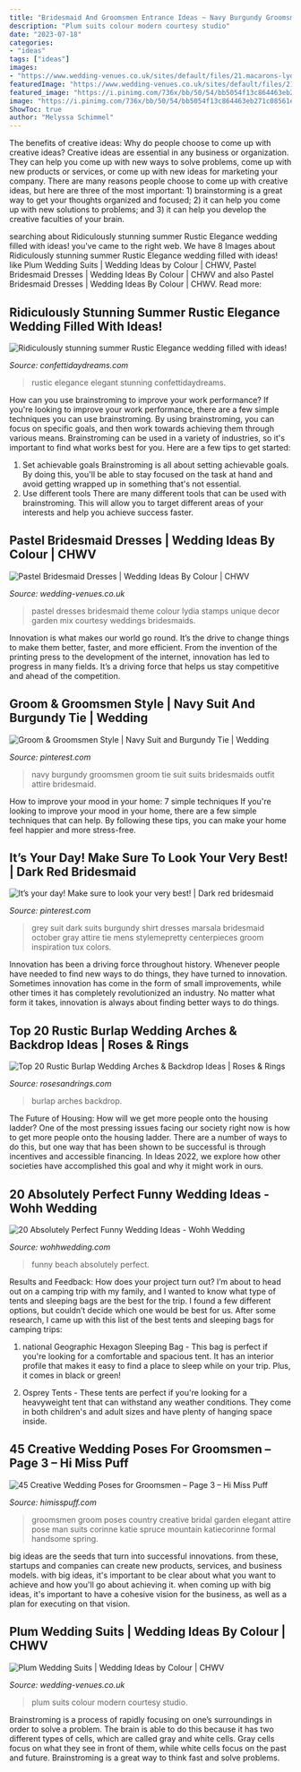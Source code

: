 ```yaml
---
title: "Bridesmaid And Groomsmen Entrance Ideas ~ Navy Burgundy Groomsmen Groom Tie Suit Suits Bridesmaids Outfit Attire Bridesmaid"
description: "Plum suits colour modern courtesy studio"
date: "2023-07-18"
categories:
- "ideas"
tags: ["ideas"]
images:
- "https://www.wedding-venues.co.uk/sites/default/files/21.macarons-lydiastamps-wedding-ideas-colour-pastel-bridesmaids-dresses.jpg"
featuredImage: "https://www.wedding-venues.co.uk/sites/default/files/21.macarons-lydiastamps-wedding-ideas-colour-pastel-bridesmaids-dresses.jpg"
featured_image: "https://i.pinimg.com/736x/bb/50/54/bb5054f13c864463eb271c08561ed6aa.jpg"
image: "https://i.pinimg.com/736x/bb/50/54/bb5054f13c864463eb271c08561ed6aa.jpg"
ShowToc: true
author: "Melyssa Schimmel"
---
```



The benefits of creative ideas: Why do people choose to come up with creative ideas?
Creative ideas are essential in any business or organization. They can help you come up with new ways to solve problems, come up with new products or services, or come up with new ideas for marketing your company. There are many reasons people choose to come up with creative ideas, but here are three of the most important: 1) brainstorming is a great way to get your thoughts organized and focused; 2) it can help you come up with new solutions to problems; and 3) it can help you develop the creative faculties of your brain.

	

		
searching about Ridiculously stunning summer Rustic Elegance wedding filled with ideas! you've came to the right web. We have 8 Images about Ridiculously stunning summer Rustic Elegance wedding filled with ideas! like Plum Wedding Suits | Wedding Ideas by Colour | CHWV, Pastel Bridesmaid Dresses | Wedding Ideas By Colour | CHWV and also Pastel Bridesmaid Dresses | Wedding Ideas By Colour | CHWV. Read more:
		
    
## Ridiculously Stunning Summer Rustic Elegance Wedding Filled With Ideas!

<img loading=lazy src="https://confettidaydreams.com/wp-content/uploads/2017/11/Elegant-rustic-wedding-7.jpg" onerror="this.onerror=null;this.src='https://tse3.mm.bing.net/th?id=OIP.FmExMU5OISoFCR9Z7K2rkAHaLH&amp;pid=15.1';" alt="Ridiculously stunning summer Rustic Elegance wedding filled with ideas!">

_Source: confettidaydreams.com_

>rustic elegance elegant stunning confettidaydreams. 

	

How can you use brainstroming to improve your work performance?
If you're looking to improve your work performance, there are a few simple techniques you can use brainstroming. By using brainstroming, you can focus on specific goals, and then work towards achieving them through various means. Brainstroming can be used in a variety of industries, so it's important to find what works best for you. Here are a few tips to get started: 
1. Set achievable goals
Brainstroming is all about setting achievable goals. By doing this, you'll be able to stay focused on the task at hand and avoid getting wrapped up in something that's not essential. 
2. Use different tools
There are many different tools that can be used with brainstroming. This will allow you to target different areas of your interests and help you achieve success faster. 

    
## Pastel Bridesmaid Dresses | Wedding Ideas By Colour | CHWV

<img loading=lazy src="https://www.wedding-venues.co.uk/sites/default/files/21.macarons-lydiastamps-wedding-ideas-colour-pastel-bridesmaids-dresses.jpg" onerror="this.onerror=null;this.src='https://tse1.mm.bing.net/th?id=OIP.A9t4sAThIkjJ1s2_iMZULgHaLH&amp;pid=15.1';" alt="Pastel Bridesmaid Dresses | Wedding Ideas By Colour | CHWV">

_Source: wedding-venues.co.uk_

>pastel dresses bridesmaid theme colour lydia stamps unique decor garden mix courtesy weddings bridesmaids. 

	

Innovation is what makes our world go round. It’s the drive to change things to make them better, faster, and more efficient. From the invention of the printing press to the development of the internet, innovation has led to progress in many fields. It’s a driving force that helps us stay competitive and ahead of the competition.

    
## Groom &amp; Groomsmen Style | Navy Suit And Burgundy Tie | Wedding

<img loading=lazy src="https://i.pinimg.com/736x/bb/50/54/bb5054f13c864463eb271c08561ed6aa.jpg" onerror="this.onerror=null;this.src='https://tse3.mm.bing.net/th?id=OIP.m3E-qYeN-k0mxvIEW39x1QHaLG&amp;pid=15.1';" alt="Groom &amp; Groomsmen Style | Navy Suit and Burgundy Tie | Wedding">

_Source: pinterest.com_

>navy burgundy groomsmen groom tie suit suits bridesmaids outfit attire bridesmaid. 

	

How to improve your mood in your home: 7 simple techniques
If you're looking to improve your mood in your home, there are a few simple techniques that can help. By following these tips, you can make your home feel happier and more stress-free.

    
## It’s Your Day! Make Sure To Look Your Very Best! | Dark Red Bridesmaid

<img loading=lazy src="https://i.pinimg.com/736x/dd/d4/91/ddd491b039d6241b5abed01ef2e75fbe.jpg" onerror="this.onerror=null;this.src='https://tse2.mm.bing.net/th?id=OIP.GgWRTqofnAX9gMJyDvS2KAHaLG&amp;pid=15.1';" alt="It’s your day! Make sure to look your very best! | Dark red bridesmaid">

_Source: pinterest.com_

>grey suit dark suits burgundy shirt dresses marsala bridesmaid october gray attire tie mens stylemepretty centerpieces groom inspiration tux colors. 

	

Innovation has been a driving force throughout history. Whenever people have needed to find new ways to do things, they have turned to innovation. Sometimes innovation has come in the form of small improvements, while other times it has completely revolutionized an industry. No matter what form it takes, innovation is always about finding better ways to do things.

    
## Top 20 Rustic Burlap Wedding Arches &amp; Backdrop Ideas | Roses &amp; Rings

<img loading=lazy src="http://www.rosesandrings.com/wp-content/uploads/2018/01/rustic-tree-stump-and-burlap-outdoor-wedding-arch-e1577027179458.jpg" onerror="this.onerror=null;this.src='https://tse4.mm.bing.net/th?id=OIP.6WKMwgyUBXXRHhs51PqXVQHaLH&amp;pid=15.1';" alt="Top 20 Rustic Burlap Wedding Arches &amp; Backdrop Ideas | Roses &amp; Rings">

_Source: rosesandrings.com_

>burlap arches backdrop. 

	

The Future of Housing: How will we get more people onto the housing ladder?
One of the most pressing issues facing our society right now is how to get more people onto the housing ladder. There are a number of ways to do this, but one way that has been shown to be successful is through incentives and accessible financing. In Ideas 2022, we explore how other societies have accomplished this goal and why it might work in ours.

    
## 20 Absolutely Perfect Funny Wedding Ideas - Wohh Wedding

<img loading=lazy src="http://wohhwedding.com/wp-content/uploads/2016/04/Funny-Beach-Wedding-Picture-Ideas.jpg" onerror="this.onerror=null;this.src='https://tse2.mm.bing.net/th?id=OIP.SmQW1xdy_s8xp4h0LiteGQHaMf&amp;pid=15.1';" alt="20 Absolutely Perfect Funny Wedding Ideas - Wohh Wedding">

_Source: wohhwedding.com_

>funny beach absolutely perfect. 

	

Results and Feedback: How does your project turn out?
I’m about to head out on a camping trip with my family, and I wanted to know what type of tents and sleeping bags are the best for the trip. I found a few different options, but couldn’t decide which one would be best for us. After some research, I came up with this list of the best tents and sleeping bags for camping trips:
1) national Geographic Hexagon Sleeping Bag - This bag is perfect if you're looking for a comfortable and spacious tent. It has an interior profile that makes it easy to find a place to sleep while on your trip. Plus, it comes in black or green!

2) Osprey Tents - These tents are perfect if you're looking for a heavyweight tent that can withstand any weather conditions. They come in both children's and adult sizes and have plenty of hanging space inside.

    
## 45 Creative Wedding Poses For Groomsmen – Page 3 – Hi Miss Puff

<img loading=lazy src="https://www.himisspuff.com/wp-content/uploads/2017/05/Groomsmen-in-elegant-formal-but-handsome-pose-with-groom-for-bridal-party-pic.jpg" onerror="this.onerror=null;this.src='https://tse2.mm.bing.net/th?id=OIP.XozcGZ14t_4XhR9BEx9npQHaLH&amp;pid=15.1';" alt="45 Creative Wedding Poses for Groomsmen – Page 3 – Hi Miss Puff">

_Source: himisspuff.com_

>groomsmen groom poses country creative bridal garden elegant attire pose man suits corinne katie spruce mountain katiecorinne formal handsome spring. 

	

big ideas are the seeds that turn into successful innovations. from these, startups and companies can create new products, services, and business models. with big ideas, it's important to be clear about what you want to achieve and how you'll go about achieving it. when coming up with big ideas, it's important to have a cohesive vision for the business, as well as a plan for executing on that vision.

    
## Plum Wedding Suits | Wedding Ideas By Colour | CHWV

<img loading=lazy src="https://www.wedding-venues.co.uk/sites/default/files/Plum-Wedding-Suits-modernimagestudios.jpg" onerror="this.onerror=null;this.src='https://tse3.mm.bing.net/th?id=OIP.hlN9qBc8cw0EBKCy8xQxGwHaLH&amp;pid=15.1';" alt="Plum Wedding Suits | Wedding Ideas by Colour | CHWV">

_Source: wedding-venues.co.uk_

>plum suits colour modern courtesy studio. 

	

Brainstroming is a process of rapidly focusing on one’s surroundings in order to solve a problem. The brain is able to do this because it has two different types of cells, which are called gray and white cells. Gray cells focus on what they see in front of them, while white cells focus on the past and future. Brainstroming is a great way to think fast and solve problems.

